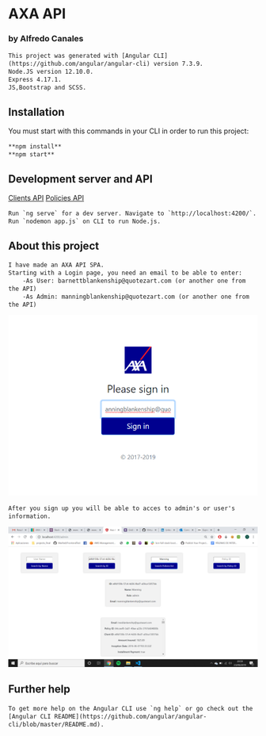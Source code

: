 # AXA API
### by Alfredo Canales
```
This project was generated with [Angular CLI](https://github.com/angular/angular-cli) version 7.3.9.
Node.JS version 12.10.0.
Express 4.17.1.
JS,Bootstrap and SCSS.
```
## Installation
You must start with this commands in your CLI in order to run this project:
```
**npm install**
**npm start**
```
## Development server and API
[Clients API](http://www.mocky.io/v2/5808862710000087232b75ac)
[Policies API](http://www.mocky.io/v2/580891a4100000e8242b75c5)
```
Run `ng serve` for a dev server. Navigate to `http://localhost:4200/`.
Run `nodemon app.js` on CLI to run Node.js.
```
## About this project
```
I have made an AXA API SPA.
Starting with a Login page, you need an email to be able to enter:
    -As User: barnettblankenship@quotezart.com (or another one from the API)
    -As Admin: manningblankenship@quotezart.com (or another one from the API)
```
<img src="/axa-alfredo-canales/src/assets/axa_login.png"></img>
```
After you sign up you will be able to acces to admin's or user's information.
```
<img src="/axa-alfredo-canales/src/assets/axa_admin.png"></img>

## Further help
```
To get more help on the Angular CLI use `ng help` or go check out the [Angular CLI README](https://github.com/angular/angular-cli/blob/master/README.md).
```
